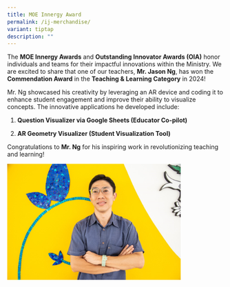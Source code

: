 ```yaml
---
title: MOE Innergy Award
permalink: /ij-merchandise/
variant: tiptap
description: ""
---
```

<p>The <strong>MOE Innergy Awards</strong> and <strong>Outstanding Innovator Awards (OIA)</strong> honor
individuals and teams for their impactful innovations within the Ministry.
We are excited to share that one of our teachers, <strong>Mr. Jason Ng</strong>,
has won the <strong>Commendation Award</strong> in the <strong>Teaching &amp; Learning Category</strong> in
2024!</p>
<p>Mr. Ng showcased his creativity by leveraging an AR device and coding
it to enhance student engagement and improve their ability to visualize
concepts. The innovative applications he developed include:</p>
<ol data-tight="true" class="tight">
<li>
<p><strong>Question Visualizer via Google Sheets (Educator Co-pilot)</strong>
</p>
</li>
<li>
<p><strong>AR Geometry Visualizer (Student Visualization Tool)</strong>
</p>
</li>
</ol>
<p>Congratulations to <strong>Mr. Ng</strong> for his inspiring work in revolutionizing
teaching and learning!</p>
<p></p>
<div class="isomer-image-wrapper">
<img style="width: 80%;" height="auto" width="100%" alt="" src="/images/Highlight/jason.jpg">
</div>
<p></p>